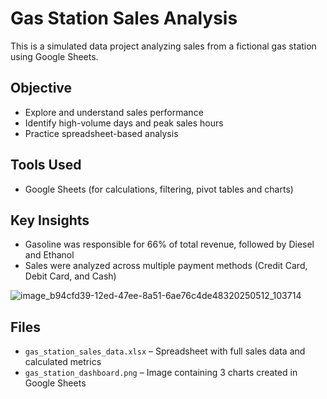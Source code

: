 # Gas Station Sales Analysis

This is a simulated data project analyzing sales from a fictional gas station using Google Sheets.

## Objective

- Explore and understand sales performance
- Identify high-volume days and peak sales hours
- Practice spreadsheet-based analysis

## Tools Used

- Google Sheets (for calculations, filtering, pivot tables and charts)

## Key Insights

- Gasoline was responsible for 66% of total revenue, followed by Diesel and Ethanol  
- Sales were analyzed across multiple payment methods (Credit Card, Debit Card, and Cash)

![image_b94cfd39-12ed-47ee-8a51-6ae76c4de48320250512_103714](https://github.com/user-attachments/assets/985dc538-eca8-4ab7-b4a9-0abb102489be)


## Files

- `gas_station_sales_data.xlsx` – Spreadsheet with full sales data and calculated metrics  
- `gas_station_dashboard.png` – Image containing 3 charts created in Google Sheets
